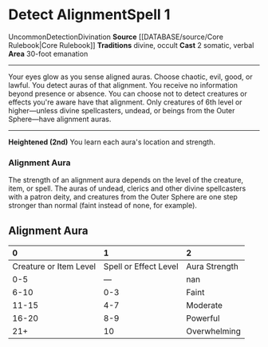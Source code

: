 ﻿---
actions: '[two-actions]'
area: 30-foot emanation
component:
- Somatic
- Verbal
heighten: 2nd
heighten_level: 1, 2
id: '65'
level: '1'
name: Detect Alignment
rarity: Uncommon
school: Divination
source: '[[DATABASE/source/Core Rulebook|Core Rulebook]]'
tradition:
- Divine
- Occult
trait:
- '[[DATABASE/trait/Detection|Detection]]'
- '[[DATABASE/trait/Divination|Divination]]'
- '[[DATABASE/trait/Uncommon|Uncommon]]'
type: Spell

---
# Detect Alignment<span class="item-type">Spell 1</span>

<span class="trait-uncommon item-trait">Uncommon</span><span class="item-trait">Detection</span><span class="item-trait">Divination</span>
**Source** [[DATABASE/source/Core Rulebook|Core Rulebook]] 
**Traditions** divine, occult
**Cast** <span class="action-icon">2</span> somatic, verbal
**Area** 30-foot emanation

---
Your eyes glow as you sense aligned auras. Choose chaotic, evil, good, or lawful. You detect auras of that alignment. You receive no information beyond presence or absence. You can choose not to detect creatures or effects you're aware have that alignment.
 Only creatures of 6th level or higher—unless divine spellcasters, undead, or beings from the Outer Sphere—have alignment auras.

---
**Heightened (2nd)** You learn each aura's location and strength.

### Alignment Aura

The strength of an alignment aura depends on the level of the creature, item, or spell. The auras of undead, clerics and other divine spellcasters with a patron deity, and creatures from the Outer Sphere are one step stronger than normal (faint instead of none, for example).

## Alignment Aura

| 0 | 1 | 2 |
|:-----------------------|:----------------------|:--------------|
| Creature or Item Level | Spell or Effect Level | Aura Strength |
| 0-5 | — | nan |
| 6-10 | 0-3 | Faint |
| 11-15 | 4-7 | Moderate |
| 16-20 | 8-9 | Powerful |
| 21+ | 10 | Overwhelming |